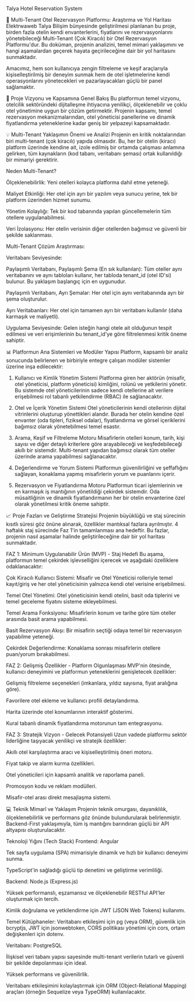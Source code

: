 Talya Hotel Reservation System

🏨 Multi-Tenant Otel Rezervasyon Platformu: Araştırma ve Yol Haritası
Elektrwaweb Talya Bilişim bünyesinde geliştirilmesi planlanan bu proje, birden fazla otelin kendi envanterlerini, fiyatlarını ve rezervasyonlarını yönetebileceği Multi-Tenant (Çok Kiracılı) bir Otel Rezervasyon Platformu'dur. Bu doküman, projenin analizini, temel mimari yaklaşımını ve hangi aşamalardan geçerek hayata geçirileceğine dair bir yol haritasını sunmaktadır.

Amacımız, hem son kullanıcıya zengin filtreleme ve keşif araçlarıyla kişiselleştirilmiş bir deneyim sunmak hem de otel işletmelerine kendi operasyonlarını yönetecekleri ve pazarlayacakları güçlü bir panel sağlamaktır.

🎯 Proje Vizyonu ve Kapsamına Genel Bakış
Bu platformun temel vizyonu, otelcilik sektöründeki dijitalleşme ihtiyacına yenilikçi, ölçeklenebilir ve çoklu otel yönetimine uygun bir çözüm getirmektir. Projenin kapsamı, temel rezervasyon mekanizmalarından, otel yöneticisi panellerine ve dinamik fiyatlandırma yeteneklerine kadar geniş bir yelpazeyi kapsamaktadır.

💡 Multi-Tenant Yaklaşımın Önemi ve Analizi
Projenin en kritik noktalarından biri multi-tenant (çok kiracılı) yapıda olmasıdır. Bu, her bir otelin (kiracı) platform üzerinde kendine ait, izole edilmiş bir ortamda çalışması anlamına gelirken, tüm kaynakların (kod tabanı, veritabanı şeması) ortak kullanıldığı bir mimariyi gerektirir.

Neden Multi-Tenant?

Ölçeklenebilirlik: Yeni otelleri kolayca platforma dahil etme yeteneği.

Maliyet Etkinliği: Her otel için ayrı bir yazılım veya sunucu yerine, tek bir platform üzerinden hizmet sunumu.

Yönetim Kolaylığı: Tek bir kod tabanında yapılan güncellemelerin tüm otellere uygulanabilmesi.

Veri İzolasyonu: Her otelin verisinin diğer otellerden bağımsız ve güvenli bir şekilde saklanması.

Multi-Tenant Çözüm Araştırması:

Veritabanı Seviyesinde:

Paylaşımlı Veritabanı, Paylaşımlı Şema (En sık kullanılan): Tüm oteller aynı veritabanını ve aynı tabloları kullanır, her tabloda tenant_id (otel ID'si) bulunur. Bu yaklaşım başlangıç için en uygunudur.

Paylaşımlı Veritabanı, Ayrı Şemalar: Her otel için aynı veritabanında ayrı bir şema oluşturulur.

Ayrı Veritabanları: Her otel için tamamen ayrı bir veritabanı kullanılır (daha karmaşık ve maliyetli).

Uygulama Seviyesinde: Gelen isteğin hangi otele ait olduğunun tespit edilmesi ve veri erişimlerinin bu tenant_id'ye göre filtrelenmesi kritik öneme sahiptir.

📊 Platformun Ana Sistemleri ve Modüler Yapısı
Platform, kapsamlı bir analiz sonucunda belirlenen ve birbiriyle entegre çalışan modüler sistemler üzerine inşa edilecektir:

1. Kullanıcı ve Kimlik Yönetim Sistemi
Platforma giren her aktörün (misafir, otel yöneticisi, platform yöneticisi) kimliğini, rolünü ve yetkilerini yönetir. Bu sistemde otel yöneticilerinin sadece kendi otellerine ait verilere erişebilmesi rol tabanlı yetkilendirme (RBAC) ile sağlanacaktır.

2. Otel ve İçerik Yönetim Sistemi
Otel yöneticilerinin kendi otellerinin dijital vitrinlerini oluşturup yönettikleri alandır. Burada her otelin kendine özel envanter (oda tipleri, fiziksel odalar), fiyatlandırma ve görsel içeriklerini bağımsız olarak yönetebilmesi temel esastır.

3. Arama, Keşif ve Filtreleme Motoru
Misafirlerin otelleri konum, tarih, kişi sayısı ve diğer detaylı kriterlere göre arayabileceği ve keşfedebileceği akıllı bir sistemdir. Multi-tenant yapıdan bağımsız olarak tüm oteller üzerinde arama yapabilmesi sağlanacaktır.

4. Değerlendirme ve Yorum Sistemi
Platformun güvenilirliğini ve şeffaflığını sağlayan, konaklama yapmış misafirlerin yorum ve puanlarını içerir.

5. Rezervasyon ve Fiyatlandırma Motoru
Platformun ticari işlemlerinin ve en karmaşık iş mantığının yönetildiği çekirdek sistemdir. Oda müsaitliğinin ve dinamik fiyatlandırmanın her bir otelin envanterine özel olarak yönetilmesi kritik öneme sahiptir.

📈 Proje Fazları ve Geliştirme Stratejisi
Projenin büyüklüğü ve staj sürecinin kısıtlı süresi göz önüne alınarak, özellikler mantıksal fazlara ayrılmıştır. 4 haftalık staj sürecinde Faz 1'in tamamlanması ana hedeftir. Bu fazlar, projenin nasıl aşamalar halinde geliştirileceğine dair bir yol haritası sunmaktadır.

FAZ 1: Minimum Uygulanabilir Ürün (MVP) - Staj Hedefi
Bu aşama, platformun temel çekirdek işlevselliğini içerecek ve aşağıdaki özelliklere odaklanacaktır:

Çok Kiracılı Kullanıcı Sistemi: Misafir ve Otel Yöneticisi rolleriyle temel kayıt/giriş ve her otel yöneticisinin yalnızca kendi otel verisine erişebilmesi.

Temel Otel Yönetimi: Otel yöneticisinin kendi otelini, basit oda tiplerini ve temel geceleme fiyatını sisteme ekleyebilmesi.

Temel Arama Fonksiyonu: Misafirlerin konum ve tarihe göre tüm oteller arasında basit arama yapabilmesi.

Basit Rezervasyon Akışı: Bir misafirin seçtiği odaya temel bir rezervasyon yapabilme yeteneği.

Çekirdek Değerlendirme: Konaklama sonrası misafirlerin otellere puan/yorum bırakabilmesi.

FAZ 2: Gelişmiş Özellikler - Platform Olgunlaşması
MVP'nin ötesinde, kullanıcı deneyimini ve platformun yeteneklerini genişletecek özellikler:

Gelişmiş filtreleme seçenekleri (imkanlara, yıldız sayısına, fiyat aralığına göre).

Favorilere otel ekleme ve kullanıcı profili detaylandırma.

Harita üzerinde otel konumlarının interaktif gösterimi.

Kural tabanlı dinamik fiyatlandırma motorunun tam entegrasyonu.

FAZ 3: Stratejik Vizyon - Gelecek Potansiyeli
Uzun vadede platformu sektör liderliğine taşıyacak yenilikçi ve stratejik özellikler:

Akıllı otel karşılaştırma aracı ve kişiselleştirilmiş öneri motoru.

Fiyat takip ve alarm kurma özellikleri.

Otel yöneticileri için kapsamlı analitik ve raporlama paneli.

Promosyon kodu ve reklam modülleri.

Misafir-otel arası direkt mesajlaşma sistemi.

💻 Teknik Mimarî ve Yaklaşım
Projenin teknik omurgası, dayanıklılık, ölçeklenebilirlik ve performans göz önünde bulundurularak belirlenmiştir. Backend-First yaklaşımıyla, tüm iş mantığını barındıran güçlü bir API altyapısı oluşturulacaktır.

Teknoloji Yığını (Tech Stack)
Frontend: Angular

Tek sayfa uygulama (SPA) mimarisiyle dinamik ve hızlı bir kullanıcı deneyimi sunma.

TypeScript'in sağladığı güçlü tip denetimi ve geliştirme verimliliği.

Backend: Node.js (Express.js)

Yüksek performanslı, eşzamansız ve ölçeklenebilir RESTful API'ler oluşturmak için tercih.

Kimlik doğrulama ve yetkilendirme için JWT (JSON Web Tokens) kullanımı.

Temel Kütüphaneler: Veritabanı etkileşimi için pg (veya ORM), güvenlik için bcryptjs, JWT için jsonwebtoken, CORS politikası yönetimi için cors, ortam değişkenleri için dotenv.

Veritabanı: PostgreSQL

İlişkisel veri tabanı yapısı sayesinde multi-tenant verilerin tutarlı ve güvenli bir şekilde depolanması için ideal.

Yüksek performans ve güvenilirlik.

Veritabanı etkileşimini kolaylaştırmak için ORM (Object-Relational Mapping) araçları (örneğin Sequelize veya TypeORM) kullanılacaktır.
